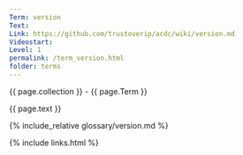 ```yaml
---
Term: version
Text: 
Link: https://github.com/trustoverip/acdc/wiki/version.md
Videostart: 
Level: 1
permalink: /term_version.html
folder: terms
---
```


{{ page.collection }} - {{ page.Term }}

   {{ page.text }}

{% include_relative glossary/version.md %}

 {% include links.html %} 

